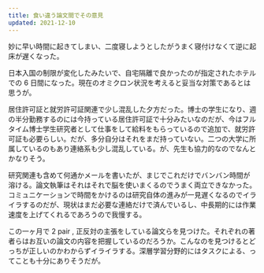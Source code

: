 ```yaml
---
title: 食い違う論文間でその意見
updated: 2021-12-10
---
```


妙に早い時間に起きてしまい、二度寝しようとしたがうまく寝付けなくて逆に起床が遅くなった。

日本入国の制限が変化したみたいで、自宅隔離で良かったのが指定されたホテルでの 6 日間になった。現在のオミクロン状況を考えると妥当な対策であるとは思うが。

居住許可証と就労許可証関連で少し混乱した夕方だった。博士の学生になり、週の半分勤務するのには今持っている居住許可証で十分みたいなのだが、今はフルタイム博士学生研究者として仕事をして給料をもらっているので追加で、就労許可証も必要らしい。だが、多分自分はそれをまだ持っていない。二つの大学に所属しているのもあり連絡系も少し混乱している。が、先生も協力的なのでなんとかなりそう。

研究関連も含めて何通かメールを書いたが、まじでこれだけでバンバン時間が溶ける。論文執筆はそれはそれで脳を使いまくるのでうまく両立できなかった。コミュニケーションで時間をかけるのは研究自体の進みが一見遅くなるのでイライラするのだが、現状はまだ必要な連絡だけで済んでいるし、中長期的には作業速度を上げてくれるであろうので我慢する。

この一ヶ月で 2 pair , 正反対の主張をしている論文らを見つけた。それぞれの著者らはお互いの論文の内容を把握しているのだろうか。こんなのを見つけるとどっちが正しいのかわからずイライラする。深層学習分野的にはタスクによる、ってことも十分にありそうだが。
